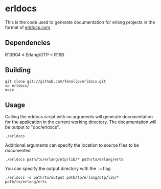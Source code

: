 # erldocs
This is the code used to generate documentation for erlang projects in the format of
[erldocs.com](http://erldocs.com)

## Dependencies
R13B04 ≤ Erlang/OTP < R16B

## Building

    git clone git://github.com/fenollp/erldocs.git
    cd erldocs/
    make

## Usage

Calling the erldocs script with no arguments will generate documentation for the application in the current working directory. The documentation will be output to "doc/erldocs".

    ./erldocs

Additional arguments can specify the location to source files to be documented

    ./erldocs path/to/erlang/otp/lib/* path/to/erlang/erts

You can specify the output directory with the `-o` flag

    ./erldocs -o path/to/output path/to/erlang/otp/lib/* path/to/erlang/erts
